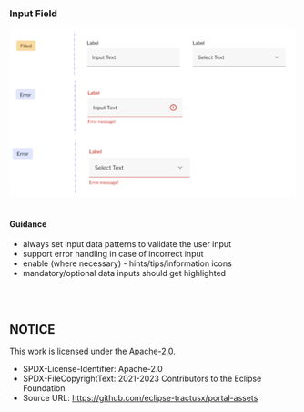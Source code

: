 ### Input Field

<img width="600" alt="image" src="https://raw.githubusercontent.com/eclipse-tractusx/portal-assets/main/docs/static/input-field-example.png">

<br>
<br>

#### Guidance

- always set input data patterns to validate the user input
- support error handling in case of incorrect input
- enable (where necessary) - hints/tips/information icons
- mandatory/optional data inputs should get highlighted

<br>
<br>

## NOTICE

This work is licensed under the [Apache-2.0](https://www.apache.org/licenses/LICENSE-2.0).

- SPDX-License-Identifier: Apache-2.0
- SPDX-FileCopyrightText: 2021-2023 Contributors to the Eclipse Foundation
- Source URL: https://github.com/eclipse-tractusx/portal-assets

